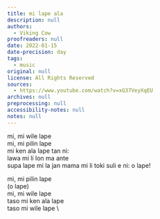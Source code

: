```yaml
---
title: mi lape ala
description: null
authors:
  - Viking Cow
proofreaders: null
date: 2022-01-15
date-precision: day
tags:
  - music
original: null
license: All Rights Reserved
sources:
  - https://www.youtube.com/watch?v=xG37VeyXqEU
archives: null
preprocessing: null
accessibility-notes: null
notes: null
---
```


mi, mi wile lape  \
mi, mi pilin lape  \
mi ken ala lape tan ni:  \
lawa mi li lon ma ante  \
supa lape mi la jan mama mi li toki suli e ni: o lape!

mi, mi pilin lape  \
(o lape)  \
mi, mi wile lape  \
taso mi ken ala lape  \
taso mi wile lape  \
